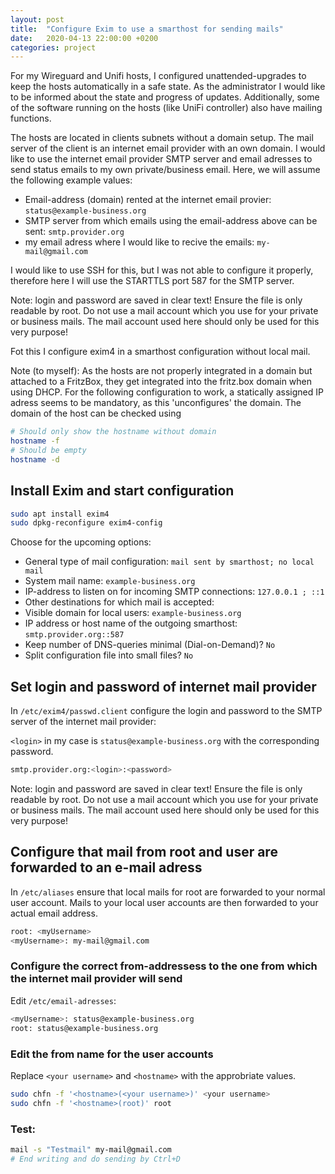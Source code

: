 ```yaml
---
layout: post
title:  "Configure Exim to use a smarthost for sending mails"
date:   2020-04-13 22:00:00 +0200
categories: project
---
```


For my Wireguard and Unifi hosts, I configured unattended-upgrades to keep
the hosts automatically in a safe state. As the administrator I would like
to be informed about the state and progress of updates. Additionally, some
of the software running on the hosts (like UniFi controller) also have mailing
functions.

The hosts are located in clients subnets without a domain setup.
The mail server of the client is an internet email provider with an own
domain. I would like to use the internet email provider SMTP server and 
email adresses to send status emails to my own private/business email.
Here, we will assume the following example values:

- Email-address (domain) rented at the internet email provier: `status@example-business.org`
- SMTP server from which emails using the email-address above can be sent: `smtp.provider.org`
- my email adress where I would like to recive the emails: `my-mail@gmail.com`

I would like to use SSH for this, but I was not able to configure it properly, therefore
here I will use the STARTTLS port 587 for the SMTP server.

Note: login and password are saved in clear text! Ensure the file is only readable by root.
Do not use a mail account which you use for your private or business mails.
The mail account used here should only be used for this very purpose!

Fot this I configure exim4 in a smarthost configuration without local mail.

Note (to myself): As the hosts are not properly integrated in a domain but attached
to a FritzBox, they get integrated into the fritz.box domain when using DHCP.
For the following configuration to work, a statically assigned IP adress seems
to be mandatory, as this 'unconfigures' the domain.
The domain of the host can be checked using

```bash
# Should only show the hostname without domain
hostname -f 
# Should be empty
hostname -d
```

## Install Exim and start configuration

```bash
sudo apt install exim4
sudo dpkg-reconfigure exim4-config
```

Choose for the upcoming options:

- General type of mail configuration: `mail sent by smarthost; no local mail`
- System mail name: `example-business.org`
- IP-address to listen on for incoming SMTP connections: `127.0.0.1 ; ::1`
- Other destinations for which mail is accepted: ` `
- Visible domain for local users: `example-business.org`
- IP address or host name of the outgoing smarthost: `smtp.provider.org::587`
- Keep number of DNS-queries minimal (Dial-on-Demand)? `No`
- Split configuration file into small files? `No`

## Set login and password of internet mail provider

In `/etc/exim4/passwd.client` configure the login and password
to the SMTP server of the internet mail provider:

`<login>` in my case is `status@example-business.org` with the corresponding password.

```bash
smtp.provider.org:<login>:<password>
```

Note: login and password are saved in clear text! Ensure the file is only readable by root.
Do not use a mail account which you use for your private or business mails.
The mail account used here should only be used for this very purpose!

## Configure that mail from root and user are forwarded to an e-mail adress

In `/etc/aliases` ensure that local mails for root are forwarded to your
normal user account. Mails to your local user accounts are then forwarded
to your actual email address.

``` bash
root: <myUsername>
<myUsername>: my-mail@gmail.com
```

### Configure the correct from-addressess to the one from which the internet mail provider will send

Edit `/etc/email-adresses`:

```bash
<myUsername>: status@example-business.org
root: status@example-business.org
```

### Edit the from name for the user accounts

Replace `<your username>` and `<hostname>` with the approbriate values.

```bash
sudo chfn -f '<hostname>(<your username>)' <your username>
sudo chfn -f '<hostname>(root)' root
```


### Test:

```bash
mail -s "Testmail" my-mail@gmail.com
# End writing and do sending by Ctrl+D
```